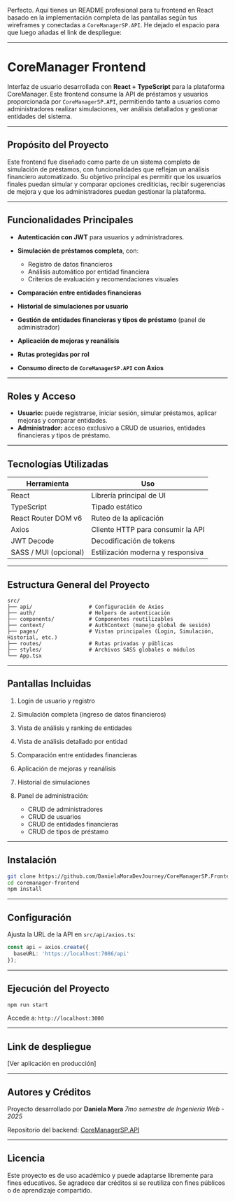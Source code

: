Perfecto. Aquí tienes un README profesional para tu frontend en React basado en la implementación completa de las pantallas según tus wireframes y conectadas a `CoreManagerSP.API`. He dejado el espacio para que luego añadas el link de despliegue:

---

# CoreManager Frontend

Interfaz de usuario desarrollada con **React + TypeScript** para la plataforma CoreManager. Este frontend consume la API de préstamos y usuarios proporcionada por `CoreManagerSP.API`, permitiendo tanto a usuarios como administradores realizar simulaciones, ver análisis detallados y gestionar entidades del sistema.

---

## Propósito del Proyecto

Este frontend fue diseñado como parte de un sistema completo de simulación de préstamos, con funcionalidades que reflejan un análisis financiero automatizado. Su objetivo principal es permitir que los usuarios finales puedan simular y comparar opciones crediticias, recibir sugerencias de mejora y que los administradores puedan gestionar la plataforma.

---

## Funcionalidades Principales

* **Autenticación con JWT** para usuarios y administradores.
* **Simulación de préstamos completa**, con:

  * Registro de datos financieros
  * Análisis automático por entidad financiera
  * Criterios de evaluación y recomendaciones visuales
* **Comparación entre entidades financieras**
* **Historial de simulaciones por usuario**
* **Gestión de entidades financieras y tipos de préstamo** (panel de administrador)
* **Aplicación de mejoras y reanálisis**
* **Rutas protegidas por rol**
* **Consumo directo de `CoreManagerSP.API` con Axios**

---

## Roles y Acceso

* **Usuario:** puede registrarse, iniciar sesión, simular préstamos, aplicar mejoras y comparar entidades.
* **Administrador:** acceso exclusivo a CRUD de usuarios, entidades financieras y tipos de préstamo.

---

## Tecnologías Utilizadas

| Herramienta           | Uso                               |
| --------------------- | --------------------------------- |
| React                 | Librería principal de UI          |
| TypeScript            | Tipado estático                   |
| React Router DOM v6   | Ruteo de la aplicación            |
| Axios                 | Cliente HTTP para consumir la API |
| JWT Decode            | Decodificación de tokens          |
| SASS / MUI (opcional) | Estilización moderna y responsiva |

---

## Estructura General del Proyecto

```
src/
├── api/                  # Configuración de Axios
├── auth/                 # Helpers de autenticación
├── components/           # Componentes reutilizables
├── context/              # AuthContext (manejo global de sesión)
├── pages/                # Vistas principales (Login, Simulación, Historial, etc.)
├── routes/               # Rutas privadas y públicas
├── styles/               # Archivos SASS globales o módulos
└── App.tsx
```

---

## Pantallas Incluidas

1. Login de usuario y registro
2. Simulación completa (ingreso de datos financieros)
3. Vista de análisis y ranking de entidades
4. Vista de análisis detallado por entidad
5. Comparación entre entidades financieras
6. Aplicación de mejoras y reanálisis
7. Historial de simulaciones
8. Panel de administración:

   * CRUD de administradores
   * CRUD de usuarios
   * CRUD de entidades financieras
   * CRUD de tipos de préstamo

---

## Instalación

```bash
git clone https://github.com/DanielaMoraDevJourney/CoreManagerSP.Frontend.git
cd coremanager-frontend
npm install
```

---

##  Configuración

Ajusta la URL de la API en `src/api/axios.ts`:

```ts
const api = axios.create({
  baseURL: 'https://localhost:7086/api'
});
```

---

## Ejecución del Proyecto

```bash
npm run start
```

Accede a: `http://localhost:3000`

---

## Link de despliegue

[Ver aplicación en producción]

---

## Autores y Créditos

Proyecto desarrollado por **Daniela Mora**
*7mo semestre de Ingeniería Web - 2025*

Repositorio del backend: [CoreManagerSP.API](https://github.com/DanielaMoraDevJourney/CoreManagerSP.API)

---

## Licencia

Este proyecto es de uso académico y puede adaptarse libremente para fines educativos.
Se agradece dar créditos si se reutiliza con fines públicos o de aprendizaje compartido.


